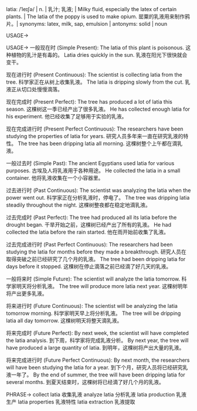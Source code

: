 latia: /ˈleɪʃə/ | n. | 乳汁; 乳液; | Milky fluid, especially the latex of certain plants. |  The latia of the poppy is used to make opium. 罂粟的乳液用来制作鸦片。| synonyms: latex, milk, sap, emulsion | antonyms: solid | noun

USAGE->

USAGE->
一般现在时 (Simple Present):
The latia of this plant is poisonous.  这种植物的乳汁是有毒的。
Latia dries quickly in the sun. 乳液在阳光下很快就会变干。

现在进行时 (Present Continuous):
The scientist is collecting latia from the tree. 科学家正在从树上收集乳液。
The latia is dripping slowly from the cut. 乳液正从切口处慢慢滴落。

现在完成时 (Present Perfect):
The tree has produced a lot of latia this season. 这棵树这一季已经产出了很多乳液。
He has collected enough latia for his experiment. 他已经收集了足够用于实验的乳液。

现在完成进行时 (Present Perfect Continuous):
The researchers have been studying the properties of latia for years.  研究人员多年来一直在研究乳液的特性。
The tree has been dripping latia all morning. 这棵树整个上午都在滴乳液。

一般过去时 (Simple Past):
The ancient Egyptians used latia for various purposes. 古埃及人将乳液用于各种用途。
He collected the latia in a small container. 他将乳液收集在一个小容器里。

过去进行时 (Past Continuous):
The scientist was analyzing the latia when the power went out.  科学家正在分析乳液时，停电了。
The tree was dripping latia steadily throughout the night.  这棵树整夜都在稳定地滴乳液。

过去完成时 (Past Perfect):
The tree had produced all its latia before the drought began.  干旱开始之前，这棵树已经产出了所有的乳液。
He had collected the latia before the rain started. 他在雨开始前收集了乳液。

过去完成进行时 (Past Perfect Continuous):
The researchers had been studying the latia for months before they made a breakthrough.  研究人员在取得突破之前已经研究了几个月的乳液。
The tree had been dripping latia for days before it stopped. 这棵树在停止滴落之前已经滴了好几天的乳液。

一般将来时 (Simple Future):
The scientist will analyze the latia tomorrow. 科学家明天将分析乳液。
The tree will produce more latia next year. 这棵树明年将产出更多乳液。

将来进行时 (Future Continuous):
The scientist will be analyzing the latia tomorrow morning.  科学家明天早上将分析乳液。
The tree will be dripping latia all day tomorrow. 这棵树明天将整天滴乳液。

将来完成时 (Future Perfect):
By next week, the scientist will have completed the latia analysis.  到下周，科学家将完成乳液分析。
By next year, the tree will have produced a large quantity of latia. 到明年，这棵树将产出大量的乳液。

将来完成进行时 (Future Perfect Continuous):
By next month, the researchers will have been studying the latia for a year.  到下个月，研究人员将已经研究乳液一年了。
By the end of summer, the tree will have been dripping latia for several months. 到夏天结束时，这棵树将已经滴了好几个月的乳液。


PHRASE->
collect latia  收集乳液
analyze latia 分析乳液
latia production 乳液生产
latia properties 乳液特性
latia extraction 乳液提取
